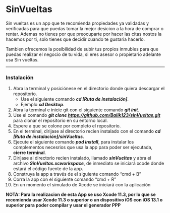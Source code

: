 # SinVueltas

Sin vueltas es un app que te recomienda propiedades ya validadas y verificadas para que puedas tomar la mejor desicion a la hora de comprar o rentar. Ademas no tienes por que preocuparte por hacer las citas nostos la hacemos por ti, solo tienes que decidir cuando te gustaria hacerlo.

Tambien ofrecemos la posibilidad de subir tus propios inmubles para que puedas realizar el negocio de tu vida, si eres asesor o propietario adelante usa Sin vueltas.

---

### Instalación

1. Abra la terminal y posiciónese en el directorio donde quiera descargar el repositorio.
    - Use el siguiente comando ***cd [Ruta de instalación]***.
    - Ejemplo ***cd Desktop***.
2. Abra la terminal e inicie git con el siguiente comando ***git init***.
3. Use el comando ***git clone https://github.com/Balik123/sinVueltas.git*** para clonar el repositorio en su entorno local.
4. Espere a que se colone por completo el repositorio.
5. En el terminal, dirijase al directorio recien instalado con el comando ***cd [Ruta de instalación]/sinVueltas***.
6. Ejecute el siguiente comando ***pod install***, para instalar los complementos necesrios que usa la app para poder ser ejecutada, **cierre terminal**.
5. Diríjase al directorio recien instalado, llamado ***sinVueltas*** y abra el archivo ***SinVueltas.xcworkspace***, de inmediato se iniciará xcode donde estará el código fuente de la app.
6. Construya la app a través de el siguiente comando “cmd + B”
7. Corra la app con el siguiente comando “cmd + R”
8. En un momento el simulado de Xcode se iniciará con la
aplicación

**NOTA: Para la realizacion de esta App se uso Xcode 11.3, por lo que se recomienda usar Xcode 11.3 o superior o un dispositivo iOS con iOS 13.1 o superior para poder compilar y usar el generador PPP**



